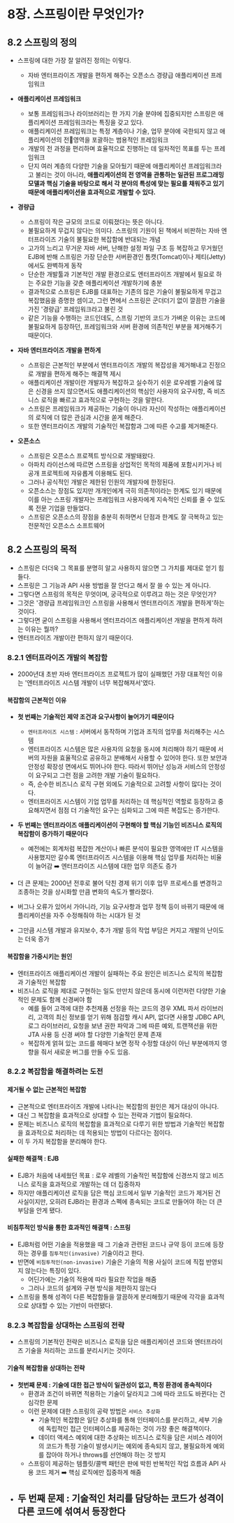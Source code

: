 # 8장. 스프링이란 무엇인가?

## 8.2 스프링의 정의

- 스프링에 대한 가장 잘 알려진 정의는 이렇다.
  - 자바 엔터프라이즈 개발을 편하게 해주는 오픈소스 경량급 애플리케이션 프레임워크

- **애플리케이션 프레임워크**
  - 보통 프레임워크나 라이브러리는 한 가지 기술 분야에 집중되지만 스프링은 애플리케이션 프레임워크라는 특징을 갖고 있다.
  - 애플리케이션 프레임워크는 특정 계층이나 기술, 업무 분야에 국한되지 않고 애플리케이션의 전영역을 포괄하는 범용적인 프레임워크
  - 개발의 전 과정을 편리하며 효율적으로 진행하는 데 일차적인 목표를 두는 프레임워크
  - 단지 여러 계층의 다양한 기술을 모아뒀기 때문에 애플리케이션 프레임워크라고 불리는 것이 아니라, **애플리케이션의 전 영역을 관통하는 일관된 프로그래밍 모델과 핵심 기술을 바탕으로 해서 각 분야의 특성에 맞는 필요를 채워주고 있기 때문에 애플리케이션을 효과적으로 개발할 수 있다.**
- **경량급**
  - 스프링이 작은 규모의 코드로 이뤄졌다는 뜻은 아니다.
  - 불필요하게 무겁지 않다는 의미다. 스프링의 기원이 된 책에서 비판하는 자바 엔터프라이즈 기술의 불필요한 복잡함에 반대되는 개념
  - 고가의 느리고 무거운 자바 서버, 난해한 설정 파일 구조 등 복잡하고 무거웠던 EJB에 반해 스프링은 가장 단순한 서버환경인 톰캣(Tomcat)이나 제티(Jetty)에서도 완벽하게 동작
  - 단순한 개발툴과 기본적인 개발 환경으로도 엔터프라이즈 개발에서 필요로 하는 주요한 기능을 갖춘 애플리케이션 개발하기에 충분
  - 결과적으로 스프링은 EJB를 대표하는 기존의 많은 기술이 불필요하게 무겁고 복잡했음을 증명한 셈이고, 그런 면에서 스프링은 군더더기 없이 깔끔한 기술을 가진 '경량급' 프레임워크라고 불린 것
  - 같은 기능을 수행하는 코드인데도, 스프링 기반의 코드가 가벼운 이유는 코드에 불필요하게 등장하던, 프레임워크와 서버 환경에 의존적인 부분을 제거해주기 때문이다.
- **자바 엔터프라이즈 개발을 편하게**
  - 스프링은 근본적인 부분에서 엔터프라이즈 개발의 복잡성을 제거해내고 진정으로 개발을 편하게 해주는 해결책 제시
  - 애플리케이션 개발이란 개발자가 복잡하고 실수하기 쉬운 로우레벨 기술에 많은 신경을 쓰지 않으면서도 애플리케이션의 핵심인 사용자의 요구사항, 즉 비즈니스 로직을 빠르고 효과적으로 구현하는 것을 말한다.
  - 스프링은 프레임워크가 제공하는 기술이 아니라 자신이 작성하는 애플리케이션의 로직에 더 많은 관심과 시간을 쏟게 해준다.
  - 또한 엔터프라이즈 개발의 기술적인 복잡함과 그에 따른 수고를 제거해준다.
- **오픈소스**
  - 스프링은 오픈소스 프로젝트 방식으로 개발돼왔다.
  - 아파치 라이선스에 따르면 스프링을 상업적인 목적의 제품에 포함시키거나 비공개 프로젝트에 자유롭게 이용해도 된다.
  - 그러나 공식적인 개발은 제한된 인원의 개발자에 한정된다.
  - 오픈소스는 장점도 있지만 개개인에게 극히 의존적이라는 한계도 있기 때문에 이를 아는 스프링 개발자는 프레임워크 사용자에게 지속적인 신뢰를 줄 수 있도록 전문 기업을 만들었다. 
  - 스프링은 오픈소스의 장점을 충분히 취하면서 단점과 한계도 잘 극복하고 있는 전문적인 오픈소스 소프트웨어

## 8.2 스프링의 목적
- 스프링은 더더욱 그 목표를 분명히 알고 사용하지 않으면 그 가치를 제대로 얻기 힘들다.
- 스프링은 그 기능과 API 사용 방법을 잘 안다고 해서 잘 쓸 수 있는 게 아니다.
- 그렇다면 스프링의 목적은 무엇이며, 궁극적으로 이루려고 하는 것은 무엇인가?
- 그것은 '경량급 프레임워크인 스프링을 사용해서 엔터프라이즈 개발을 편하게'하는 것이다.
- 그렇다면 굳이 스프링을 사용해서 엔터프라이즈 애플리케이션 개발을 편하게 하려는 이유는 뭘까?
- 엔터프라이즈 개발이란 편하지 않기 때문이다.

### 8.2.1 엔터프라이즈 개발의 복잡함
- 2000년대 초반 자바 엔터프라이즈 프로젝트가 많이 실패했던 가장 대표적인 이유는 '엔터프라이즈 시스템 개발이 너무 복잡해져서'였다.

#### 복잡함의 근본적인 이유
- **첫 번째는 기술적인 제약 조건과 요구사항이 늘어가기 때문이다**
  - `엔터프라이즈 시스템` : 서버에서 동작하며 기업과 조직의 업무를 처리해주는 시스템
  - 엔터프라이즈 시스템은 많은 사용자의 요청을 동시에 처리해야 하기 때문에 서버의 자원을 효율적으로 공유하고 분배해서 사용할 수 있어야 한다. 또한 보안과 안정성 확장성 면에서도 뛰어나야 한다. 따라서 뛰어난 성능과 서비스의 안정성이 요구되고 그런 점을 고려한 개발 기술이 필요하다.
  - 즉, 순수한 비즈니스 로직 구현 외에도 기술적으로 고려할 사항이 많다는 것이다.
  - 엔터프라이즈 시스템이 기업 업무를 처리하는 데 핵심적인 역할로 등장하고 중요해지면서 점점 더 기술적인 요구는 심화되고 그에 따른 복잡도는 증가한다.

- **두 번째는 엔터프라이즈 애플리케이션이 구현해야 할 핵심 기능인 비즈니스 로직의 복잡함이 증가하기 때문이다**
  - 예전에는 회계처럼 복잡한 계산이나 빠른 분석이 필요한 영역에만 IT 시스템을 사용했지만 갈수록 엔터프라이즈 시스템을 이용해 핵심 업무를 처리하는 비율이 늘어감 ➡️ 엔터프라이즈 시스템에 대한 업무 의존도 증가

- 더 큰 문제는 2000년 전후로 불어 닥친 경제 위기 이후 업무 프로세스를 변경하고 조종하는 것을 상시화할 만큼 변화의 속도가 빨라졌다.
- 버그나 오류가 있어서 가아니라, 기능 요구사항과 업무 정책 등이 바뀌기 때문에 애플리케이션을 자주 수정해줘야 하는 시대가 된 것
- 그만큼 시스템 개발과 유지보수, 추가 개발 등의 작업 부담은 커지고 개발의 난이도는 더욱 증가

#### 복잡함을 가중시키는 원인
- 엔터프라이즈 애플리케이션 개발이 실패하는 주요 원인은 비즈니스 로직의 복잡함과 기술적인 복잡함
- 비즈니스 로직을 제대로 구현하는 일도 만만치 않은데 동시에 이런저런 다양한 기술적인 문제도 함께 신경써야 함
  - 예를 들어 고객에 대한 추천제품 선정을 하는 코드의 경우 XML 파서 라이브러리, 고객의 최신 정보를 얻기 위해 점검할 캐시 API, 없다면 사용할 JDBC API, 로그 라이브러리, 요청을 보낸 권한 파악과 그에 따른 예외, 트랜잭션을 위한 JTA 사용 등 신경 써야 할 다양한 기술적인 문제 존재
  - 복잡하게 얽혀 있는 코드를 헤매다 보면 정작 수정할 대상이 아닌 부분에까지 영향을 줘서 새로운 버그를 만들 수도 있음.

### 8.2.2 복잡함을 해결하려는 도전
#### 제거될 수 없는 근본적인 복잡함
- 근본적으로 엔터프라이즈 개발에 나타나는 복잡함의 원인은 제거 대상이 아니다.
- 대신 그 복잡함을 효과적으로 상대할 수 있는 전략과 기법이 필요하다.
- 문제는 비즈니스 로직의 복잡함을 효과적으로 다루기 위한 방법과 기술적인 복잡함을 효과적으로 처리하는 데 적용되는 방법이 다르다는 점이다.
- 이 두 가지 복잡함을 분리해야 한다.

#### 실패한 해결책 : EJB
- EJB가 처음에 내세웠던 목표 : 로우 레벨의 기술적인 복잡함에 신경쓰지 않고 비즈니스 로직을 효과적으로 개발하는 데 더 집중하자
- 하지만 애플리케이션 로직을 담은 핵심 코드에서 일부 기술적인 코드가 제거된 건 사실이지만, 오히려 EJB라는 환경과 스펙에 종속되는 코드로 만들어야 하는 더 큰 부담을 안게 됐다.

#### 비침투적인 방식을 통한 효과적인 해결책 : 스프링
- EJB처럼 어떤 기술을 적용했을 때 그 기술과 관련된 코드나 규약 등이 코드에 등장하는 경우를 `침투적인(invasive)` 기술이라고 한다.
- 반면에 `비침투적인(non-invasive)` 기술은 기술의 적용 사실이 코드에 직접 반영되지 않는다는 특징이 있다.
  - 어딘가에는 기술의 적용에 따라 필요한 작업을 해줌
  - 그러나 코드의 설계와 구현 방식을 제한하지 않는다
- 스프링을 통해 성격이 다른 복잡함들을 깔끔하게 분리해줬기 때문에 각각을 효과적으로 상대할 수 있는 기반이 마련됐다.

### 8.2.3 복잡함을 상대하는 스프링의 전략
- 스프링의 기본적인 전략은 비즈니스 로직을 담은 애플리케이션 코드와 엔터프라이즈 기술을 처리하는 코드를 분리시키는 것이다.

#### 기술적 복잡함을 상대하는 전략
- **첫번째 문제 : 기술에 대한 접근 방식이 일관성이 없고, 특정 환경에 종속적이다**
  - 환경과 조건이 바뀌면 적용하는 기술이 달라지고 그에 따라 코드도 바뀐다는 건 심각한 문제
  - 이런 문제에 대한 스프링의 공략 방법은 `서비스 추상화`
    - 기술적인 복잡함은 일단 추상화를 통해 인터페이스를 분리하고, 세부 기술에 독립적인 접근 인터페이스를 제공하는 것이 가장 좋은 해결책이다.
    - 데이터 액세스 예외에 대한 추상화는 비즈니스 로직을 담은 서비스 레이어의 코드가 특정 기술이 발생시키는 예외에 종속되지 않고, 불필요하게 예외를 잡아야 하거나 throws를 선언해야 하는 것 방지
  - 스프링이 제공하는 템플릿/콜백 패턴은 판에 박힌 반복적인 작업 흐름과 API 사용 코드 제거 ➡️ 핵심 로직에만 집중하게 해줌
- **두 번째 문제 : 기술적인 처리를 담당하는 코드가 성격이 다른 코드에 섞여서 등장한다**
  - 
